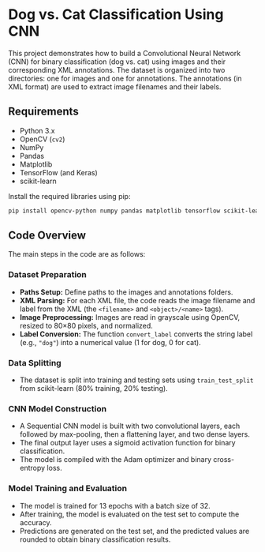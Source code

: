 # Dog vs. Cat Classification Using CNN 

This project demonstrates how to build a Convolutional Neural Network (CNN) for binary classification (dog vs. cat) using images and their corresponding XML annotations. The dataset is organized into two directories: one for images and one for annotations. The annotations (in XML format) are used to extract image filenames and their labels.

## Requirements

- Python 3.x
- OpenCV (`cv2`)
- NumPy
- Pandas
- Matplotlib
- TensorFlow (and Keras)
- scikit-learn

Install the required libraries using pip:

```bash
pip install opencv-python numpy pandas matplotlib tensorflow scikit-learn
```

## Code Overview

The main steps in the code are as follows:

### Dataset Preparation

- **Paths Setup:** Define paths to the images and annotations folders.
- **XML Parsing:** For each XML file, the code reads the image filename and label from the XML (the `<filename>` and `<object>/<name>` tags).
- **Image Preprocessing:** Images are read in grayscale using OpenCV, resized to 80×80 pixels, and normalized.
- **Label Conversion:** The function `convert_label` converts the string label (e.g., `"dog"`) into a numerical value (1 for dog, 0 for cat).

### Data Splitting

- The dataset is split into training and testing sets using `train_test_split` from scikit-learn (80% training, 20% testing).

### CNN Model Construction

- A Sequential CNN model is built with two convolutional layers, each followed by max-pooling, then a flattening layer, and two dense layers.
- The final output layer uses a sigmoid activation function for binary classification.
- The model is compiled with the Adam optimizer and binary cross-entropy loss.

### Model Training and Evaluation

- The model is trained for 13 epochs with a batch size of 32.
- After training, the model is evaluated on the test set to compute the accuracy.
- Predictions are generated on the test set, and the predicted values are rounded to obtain binary classification results.
